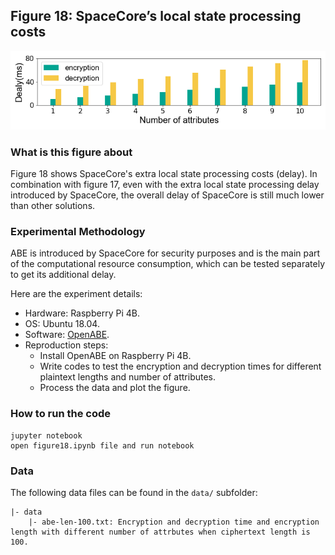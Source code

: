 ## Figure 18: SpaceCore’s local state processing costs

<div align=center><img src="./figure18.png" width=""></div>

### What is this figure about
Figure 18 shows SpaceCore's  extra local state processing costs (delay). 
In combination with figure 17, even with the extra local state processing delay introduced by SpaceCore, the overall delay of SpaceCore is still much lower than other solutions. 

### Experimental Methodology

ABE is introduced by SpaceCore for security purposes and is the main part of the computational resource consumption, which can be tested separately to get its additional delay.

Here are the experiment details:

+ Hardware: Raspberry Pi 4B. 
+ OS: Ubuntu 18.04.
+ Software: [OpenABE](https://github.com/zeutro/openabe).
+ Reproduction steps:
	+ Install OpenABE on Raspberry Pi 4B.
	+ Write codes to test the encryption and decryption times for different plaintext lengths and number of attributes.
	+ Process the data and plot the figure.

### How to run the code
```
jupyter notebook
open figure18.ipynb file and run notebook
```

### Data
The following data files can be found in the `data/` subfolder:

	|- data
		|- abe-len-100.txt: Encryption and decryption time and encryption length with different number of attrbutes when ciphertext length is 100.


